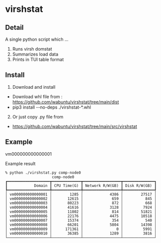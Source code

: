 # virshstat

## Detail

A single python script which ...
1. Runs virsh domstat
2. Summarizes load data
3. Prints in TUI table format

## Install

1. Download and install
  - Download whl file from : https://github.com/wabuntu/virshstat/tree/main/dist
  - pip3 install  --no-deps ./virshstat-*.whl

2. Or just copy .py file from 
  - https://github.com/wabuntu/virshstat/tree/main/src/virshstat

## Example

vm000000000000001

Example result
```
% python ./virshstat.py comp-node0
                     comp-node0                      
┏━━━━━━━━━━━━━━━━━━━┳━━━━━━━━━━━━━┳━━━━━━━━━━━━━━━━━┳━━━━━━━━━━━━━━┓
┃            Domain ┃ CPU Time(G) ┃ Network R/W(GB) ┃ Disk R/W(GB) ┃
┡━━━━━━━━━━━━━━━━━━━╇━━━━━━━━━━━━━╇━━━━━━━━━━━━━━━━━╇━━━━━━━━━━━━━━┩
│ vm000000000000001 │        1285 │            4386 │        27517 │
│ vm000000000000002 │       12615 │             659 │          845 │
│ vm000000000000003 │       80223 │             872 │          668 │
│ vm000000000000004 │       41616 │            3128 │         7924 │
│ vm000000000000005 │       11802 │             814 │        51821 │
│ vm000000000000006 │       22176 │            4475 │        10518 │
│ vm000000000000007 │       15374 │             354 │          540 │
│ vm000000000000008 │       66201 │            5804 │        14398 │
│ vm000000000000009 │      171361 │               0 │         5991 │
│ vm000000000000010 │       36385 │            1289 │         3816 │
└───────────────────┴─────────────┴─────────────────┴──────────────┘

```
